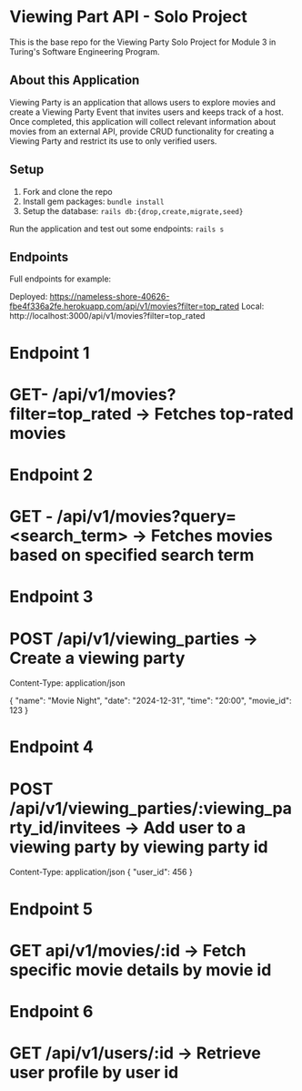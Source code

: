 # Viewing Part API - Solo Project

This is the base repo for the Viewing Party Solo Project for Module 3 in Turing's Software Engineering Program. 

## About this Application

Viewing Party is an application that allows users to explore movies and create a Viewing Party Event that invites users and keeps track of a host. Once completed, this application will collect relevant information about movies from an external API, provide CRUD functionality for creating a Viewing Party and restrict its use to only verified users. 

## Setup

1. Fork and clone the repo
2. Install gem packages: `bundle install`
3. Setup the database: `rails db:{drop,create,migrate,seed}`

Run the application and test out some endpoints: `rails s`

## Endpoints

Full endpoints for example: 

Deployed:
https://nameless-shore-40626-fbe4f336a2fe.herokuapp.com/api/v1/movies?filter=top_rated
Local:
http://localhost:3000/api/v1/movies?filter=top_rated

# Endpoint 1
# GET- /api/v1/movies?filter=top_rated -> Fetches top-rated movies

# Endpoint 2
# GET - /api/v1/movies?query=<search_term> -> Fetches movies based on specified search term

# Endpoint 3
# POST /api/v1/viewing_parties -> Create a viewing party
Content-Type: application/json

{
  "name": "Movie Night",
  "date": "2024-12-31",
  "time": "20:00",
  "movie_id": 123
}

# Endpoint 4
# POST /api/v1/viewing_parties/:viewing_party_id/invitees -> Add user to a viewing party by viewing party id
Content-Type: application/json
{
  "user_id": 456
}

# Endpoint 5
# GET api/v1/movies/:id -> Fetch specific movie details by movie id

# Endpoint 6
# GET /api/v1/users/:id -> Retrieve user profile by user id

